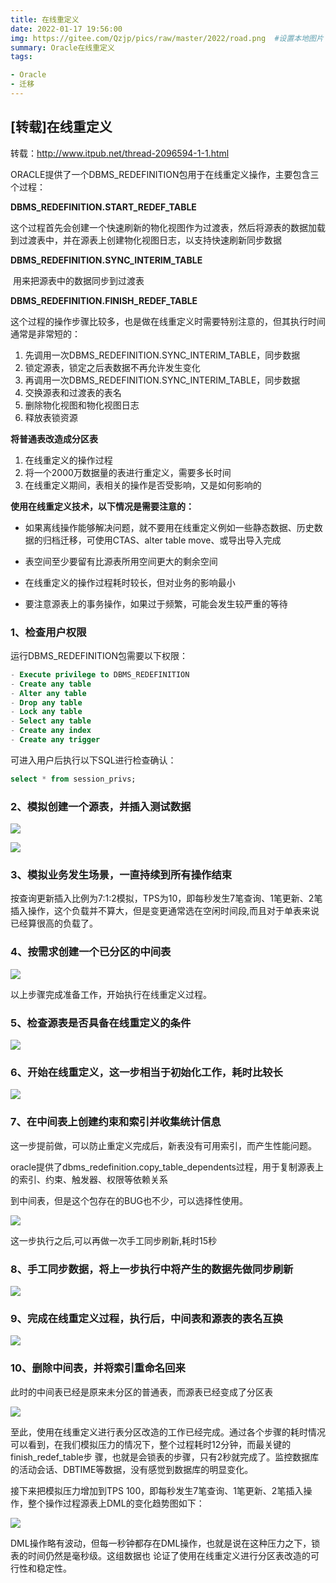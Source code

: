 ```yaml
---
title: 在线重定义
date: 2022-01-17 19:56:00
img: https://gitee.com/Qzjp/pics/raw/master/2022/road.png  #设置本地图片
summary: Oracle在线重定义
tags:

- Oracle
- 迁移
---
```


## [转载]在线重定义

转载：http://www.itpub.net/thread-2096594-1-1.html

ORACLE提供了一个DBMS_REDEFINITION包用于在线重定义操作，主要包含三个过程： 

**DBMS_REDEFINITION.START_REDEF_TABLE** 

​		这个过程首先会创建一个快速刷新的物化视图作为过渡表，然后将源表的数据加载到过渡表中，并在源表上创建物化视图日志，以支持快速刷新同步数据 

**DBMS_REDEFINITION.SYNC_INTERIM_TABLE** 

​		用来把源表中的数据同步到过渡表 

**DBMS_REDEFINITION.FINISH_REDEF_TABLE** 

​		这个过程的操作步骤比较多，也是做在线重定义时需要特别注意的，但其执行时间通常是非常短的： 

1. 先调用一次DBMS_REDEFINITION.SYNC_INTERIM_TABLE，同步数据 
2. 锁定源表，锁定之后表数据不再允许发生变化 
3. 再调用一次DBMS_REDEFINITION.SYNC_INTERIM_TABLE，同步数据 
4. 交换源表和过渡表的表名 
5. 删除物化视图和物化视图日志 
6. 释放表锁资源 

**将普通表改造成分区表** 

1. 在线重定义的操作过程 
2. 将一个2000万数据量的表进行重定义，需要多长时间 
3. 在线重定义期间，表相关的操作是否受影响，又是如何影响的 

**使用在线重定义技术，以下情况是需要注意的：** 

- 如果离线操作能够解决问题，就不要用在线重定义例如一些静态数据、历史数据的归档迁移，可使用CTAS、alter table move、或导出导入完成

- 表空间至少要留有比源表所用空间更大的剩余空间 
- 在线重定义的操作过程耗时较长，但对业务的影响最小 
- 要注意源表上的事务操作，如果过于频繁，可能会发生较严重的等待

### 1、检查用户权限

运行DBMS_REDEFINITION包需要以下权限： 

```sql
- Execute privilege to DBMS_REDEFINITION
- Create any table
- Alter any table
- Drop any table
- Lock any table
- Select any table
- Create any index
- Create any trigger
```

可进入用户后执行以下SQL进行检查确认： 

```sql
select * from session_privs;
```

### 2、模拟创建一个源表，并插入测试数据

![](https://gitee.com/Qzjp/pics/raw/master/2022/在线重定义1.png)

![](https://gitee.com/Qzjp/pics/raw/master/2022/在线重定义2.png)

### 3、模拟业务发生场景，一直持续到所有操作结束

​		按查询更新插入比例为7:1:2模拟，TPS为10，即每秒发生7笔查询、1笔更新、2笔插入操作，这个负载并不算大，但是变更通常选在空闲时间段,而且对于单表来说已经算很高的负载了。

### 4、按需求创建一个已分区的中间表

![](https://gitee.com/Qzjp/pics/raw/master/2022/在线重定义3.png)

以上步骤完成准备工作，开始执行在线重定义过程。

### 5、检查源表是否具备在线重定义的条件

![](https://gitee.com/Qzjp/pics/raw/master/2022/在线重定义4.png)

### 6、开始在线重定义，这一步相当于初始化工作，耗时比较长

![](https://gitee.com/Qzjp/pics/raw/master/2022/在线重定义5.png)

### 7、在中间表上创建约束和索引并收集统计信息

这一步提前做，可以防止重定义完成后，新表没有可用索引，而产生性能问题。 

oracle提供了dbms_redefinition.copy_table_dependents过程，用于复制源表上的索引、约束、触发器、权限等依赖关系 

到中间表，但是这个包存在的BUG也不少，可以选择性使用。 

![](https://gitee.com/Qzjp/pics/raw/master/2022/在线重定义6.png)

这一步执行之后,可以再做一次手工同步刷新,耗时15秒 

### 8、手工同步数据，将上一步执行中将产生的数据先做同步刷新

![](https://gitee.com/Qzjp/pics/raw/master/2022/在线重定义7.png)

### 9、完成在线重定义过程，执行后，中间表和源表的表名互换

![](https://gitee.com/Qzjp/pics/raw/master/2022/在线重定义8.png)

### 10、删除中间表，并将索引重命名回来

此时的中间表已经是原来未分区的普通表，而源表已经变成了分区表

![](https://gitee.com/Qzjp/pics/raw/master/2022/在线重定义9.png)

至此，使用在线重定义进行表分区改造的工作已经完成。通过各个步骤的耗时情况可以看到，在我们模拟压力的情况下，整个过程耗时12分钟，而最关键的finish_redef_table步 骤，也就是会锁表的步骤，只有2秒就完成了。监控数据库的活动会话、DBTIME等数据，没有感觉到数据库的明显变化。 

接下来把模拟压力增加到TPS 100，即每秒发生7笔查询、1笔更新、2笔插入操作，整个操作过程源表上DML的变化趋势图如下：

![](https://gitee.com/Qzjp/pics/raw/master/2022/在线重定义10.png)

DML操作略有波动，但每一秒钟都存在DML操作，也就是说在这种压力之下，锁表的时间仍然是毫秒级。这组数据也 论证了使用在线重定义进行分区表改造的可行性和稳定性。